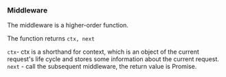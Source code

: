 
### Middleware

The middleware is a higher-order function.

The function returns ```ctx, next```

```ctx```- ctx is a shorthand for context, which is an object of the current request's life cycle and stores some information about the current request.
```next``` - call the subsequent middleware, the return value is Promise.
